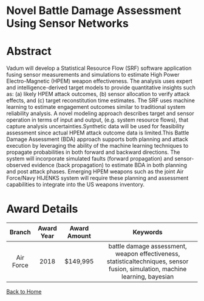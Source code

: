 
Novel Battle Damage Assessment Using Sensor Networks
====================================================

# Abstract


Vadum will develop a Statistical Resource Flow (SRF) software application fusing sensor measurements and simulations to estimate High Power Electro-Magnetic (HPEM) weapon effectiveness. The analysis uses expert and intelligence-derived target models to provide quantitative insights such as: (a) likely HPEM attack outcomes, (b) sensor allocation to verify attack effects, and (c) target reconstitution time estimates. The SRF uses machine learning to estimate engagement outcomes similar to traditional system reliability analysis. A novel modeling approach describes target and sensor operation in terms of input and output, (e.g. system resource flows), that capture analysis uncertainties.Synthetic data will be used for feasibility assessment since actual HPEM attack outcome data is limited.This Battle Damage Assessment (BDA) approach supports both planning and attack execution by leveraging the ability of the machine learning techniques to propagate probabilities in both forward and backward directions. The system will incorporate simulated faults (forward propagation) and sensor-observed evidence (back propagation) to estimate BDA in both planning and post attack phases. Emerging HPEM weapons such as the joint Air Force/Navy HIJENKS system will require these planning and assessment capabilities to integrate into the US weapons inventory.  

# Award Details

|Branch|Award Year|Award Amount|Keywords|
| :---: | :---: | :---: | :---: |
|Air Force|2018|$149,995|battle damage assessment, weapon effectiveness, statisticaltechniques, sensor fusion, simulation, machine learning, bayesian|
  
  


[Back to Home](https://github.com/chrischow/dod_sbir_awards/Reports/DJ/#1415)